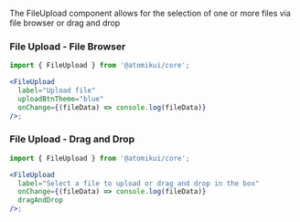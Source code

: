 The FileUpload component allows for the selection of one or more files via file browser or drag and drop

### File Upload - File Browser

```jsx
import { FileUpload } from '@atomikui/core';

<FileUpload
  label="Upload file"
  uploadBtnTheme="blue"
  onChange={(fileData) => console.log(fileData)}
/>;
```

### File Upload - Drag and Drop

```jsx
import { FileUpload } from '@atomikui/core';

<FileUpload
  label="Select a file to upload or drag and drop in the box"
  onChange={(fileData) => console.log(fileData)}
  dragAndDrop
/>;
```
